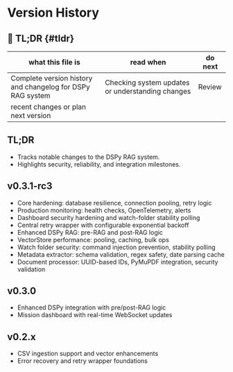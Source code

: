 # Version History

## 🔎 TL;DR {#tldr}

| what this file is | read when | do next |
|---|---|---|
| Complete version history and changelog for DSPy RAG system | Checking system updates or understanding changes | Review
recent changes or plan next version |

## TL;DR

- Tracks notable changes to the DSPy RAG system.
- Highlights security, reliability, and integration milestones.

## v0.3.1-rc3

- Core hardening: database resilience, connection pooling, retry logic
- Production monitoring: health checks, OpenTelemetry, alerts
- Dashboard security hardening and watch-folder stability polling
- Central retry wrapper with configurable exponential backoff
- Enhanced DSPy RAG: pre-RAG and post-RAG logic
- VectorStore performance: pooling, caching, bulk ops
- Watch folder security: command injection prevention, stability polling
- Metadata extractor: schema validation, regex safety, date parsing cache
- Document processor: UUID-based IDs, PyMuPDF integration, security validation

## v0.3.0

- Enhanced DSPy integration with pre/post-RAG logic
- Mission dashboard with real-time WebSocket updates

## v0.2.x

- CSV ingestion support and vector enhancements
- Error recovery and retry wrapper foundations
